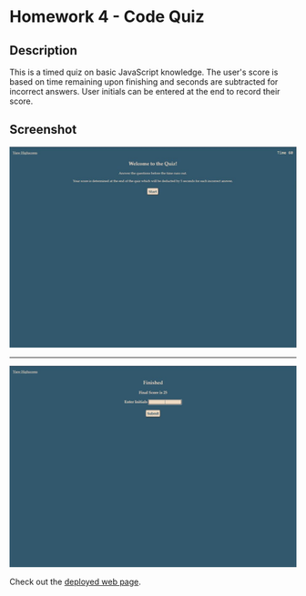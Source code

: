 # Homework 4 - Code Quiz
## Description
This is a timed quiz on basic JavaScript knowledge. The user's score is based on time remaining upon finishing and seconds are subtracted for incorrect answers. User initials can be entered at the end to record their score.

## Screenshot
![Screenshot of Code Quiz Home](./assets/images/screenshot1.jpg)

---

![Screenshot of Initial Entry](./assets/images/screenshot2.jpg)

Check out the [deployed web page](https://neilburt.github.io/code-quiz/).